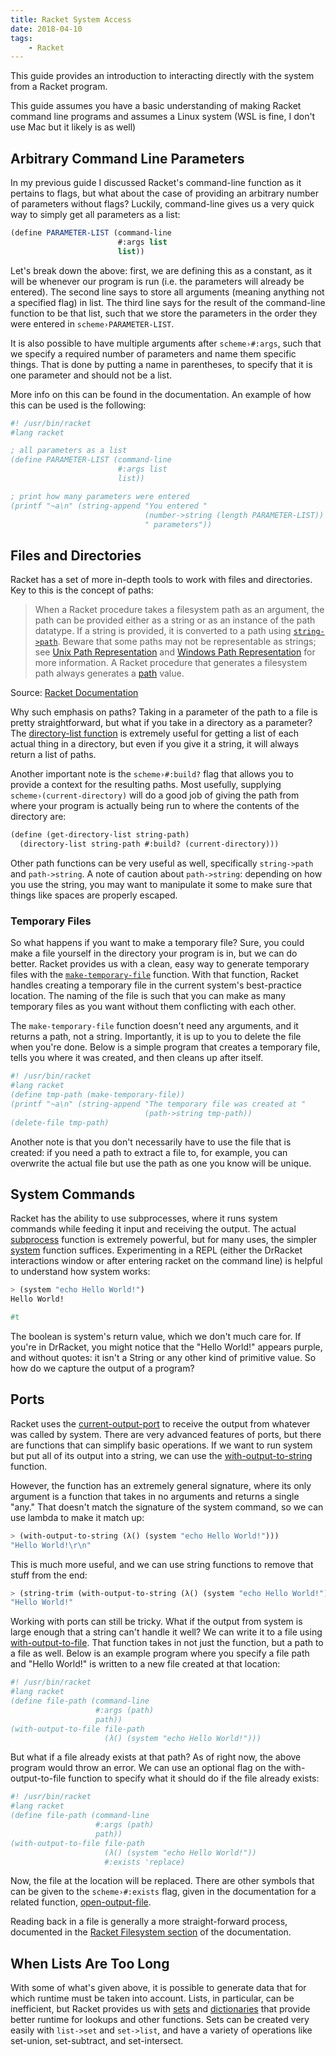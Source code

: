 ```yaml
---
title: Racket System Access
date: 2018-04-10
tags:
    - Racket
---
```


This guide provides an introduction to interacting directly with the system from a Racket program.

<!-- endexcerpt -->

This guide assumes you have a basic understanding of making Racket command line programs and assumes a Linux system (WSL is fine, I don't use Mac but it likely is as well)

## Arbitrary Command Line Parameters

In my previous guide I discussed Racket's command-line function as it pertains to flags, but what about the case of providing an arbitrary number of parameters without flags? Luckily, command-line gives us a very quick way to simply get all parameters as a list:

```scheme
(define PARAMETER-LIST (command-line
                        #:args list
                        list))
```

Let's break down the above: first, we are defining this as a constant, as it will be whenever our program is run (i.e. the parameters will already be entered). The second line says to store all arguments (meaning anything not a specified flag) in list. The third line says for the result of the command-line function to be that list, such that we store the parameters in the order they were entered in `scheme›PARAMETER-LIST`.

It is also possible to have multiple arguments after `scheme›#:args`, such that we specify a required number of parameters and name them specific things. That is done by putting a name in parentheses, to specify that it is one parameter and should not be a list.

More info on this can be found in the documentation. An example of how this can be used is the following:

```scheme
#! /usr/bin/racket
#lang racket

; all parameters as a list
(define PARAMETER-LIST (command-line
                        #:args list
                        list))

; print how many parameters were entered
(printf "~a\n" (string-append "You entered "
                              (number->string (length PARAMETER-LIST))
                              " parameters"))
```

## Files and Directories

Racket has a set of more in-depth tools to work with files and directories. Key to this is the concept of paths:

> When a Racket procedure takes a filesystem path as an argument, the path can be provided either as a string or as an instance of the path datatype. If a string is provided, it is converted to a path using [`string->path`](https://docs.racket-lang.org/reference/Manipulating_Paths.html#%28def._%28%28quote._~23~25kernel%29._string-~3epath%29%29). Beware that some paths may not be representable as strings; see [Unix Path Representation](https://docs.racket-lang.org/reference/unixpaths.html#%28part._unixpathrep%29) and [Windows Path Representation](https://docs.racket-lang.org/reference/windowspaths.html#%28part._windowspathrep%29) for more information. A Racket procedure that generates a filesystem path always generates a [path](https://docs.racket-lang.org/reference/pathutils.html#%28tech._path%29) value.

Source: [Racket Documentation](https://docs.racket-lang.org/reference/pathutils.html)

Why such emphasis on paths? Taking in a parameter of the path to a file is pretty straightforward, but what if you take in a directory as a parameter? The [directory-list function](https://docs.racket-lang.org/reference/Filesystem.html#%28def._%28%28lib._racket%2Fprivate%2Fbase..rkt%29._directory-list%29%29) is extremely useful for getting a list of each actual thing in a directory, but even if you give it a string, it will always return a list of paths.

Another important note is the `scheme›#:build?` flag that allows you to provide a context for the resulting paths. Most usefully, supplying `scheme›(current-directory)` will do a good job of giving the path from where your program is actually being run to where the contents of the directory are:

```scheme
(define (get-directory-list string-path)
  (directory-list string-path #:build? (current-directory)))
```

Other path functions can be very useful as well, specifically `string->path` and `path->string`. A note of caution about `path->string`: depending on how you use the string, you may want to manipulate it some to make sure that things like spaces are properly escaped.

### Temporary Files

So what happens if you want to make a temporary file? Sure, you could make a file yourself in the directory your program is in, but we can do better. Racket provides us with a clean, easy way to generate temporary files with the [`make-temporary-file`](https://docs.racket-lang.org/reference/Filesystem.html#%28def._%28%28lib._racket%2Ffile..rkt%29._make-temporary-file%29%29) function. With that function, Racket handles creating a temporary file in the current system's best-practice location. The naming of the file is such that you can make as many temporary files as you want without them conflicting with each other.

The `make-temporary-file` function doesn't need any arguments, and it returns a path, not a string. Importantly, it is up to you to delete the file when you're done. Below is a simple program that creates a temporary file, tells you where it was created, and then cleans up after itself.

```scheme
#! /usr/bin/racket
#lang racket
(define tmp-path (make-temporary-file))
(printf "~a\n" (string-append "The temporary file was created at "
                              (path->string tmp-path))
(delete-file tmp-path)
```

Another note is that you don't necessarily have to use the file that is created: if you need a path to extract a file to, for example, you can overwrite the actual file but use the path as one you know will be unique.

## System Commands

Racket has the ability to use subprocesses, where it runs system commands while feeding it input and receiving the output. The actual [subprocess](https://docs.racket-lang.org/reference/subprocess.html#%28def._%28%28quote._~23~25kernel%29._subprocess%29%29) function is extremely powerful, but for many uses, the simpler [system](https://docs.racket-lang.org/reference/subprocess.html#%28def._%28%28lib._racket%2Fsystem..rkt%29._system%29%29) function suffices. Experimenting in a REPL (either the DrRacket interactions window or after entering racket on the command line) is helpful to understand how system works:

```scheme
> (system "echo Hello World!")
Hello World!

#t
```

The boolean is system's return value, which we don't much care for. If you're in DrRacket, you might notice that the "Hello World!" appears purple, and without quotes: it isn't a String or any other kind of primitive value. So how do we capture the output of a program?

## Ports

Racket uses the [current-output-port](https://docs.racket-lang.org/reference/port-ops.html#%28def._%28%28quote._~23~25kernel%29._current-output-port%29%29) to receive the output from whatever was called by system. There are very advanced features of ports, but there are functions that can simplify basic operations. If we want to run system but put all of its output into a string, we can use the [with-output-to-string](https://docs.racket-lang.org/reference/port-lib.html#%28def._%28%28lib._racket%2Fport..rkt%29._with-output-to-string%29%29) function.

However, the function has an extremely general signature, where its only argument is a function that takes in no arguments and returns a single "any." That doesn't match the signature of the system command, so we can use lambda to make it match up:

```scheme
> (with-output-to-string (λ() (system "echo Hello World!")))
"Hello World!\r\n"
```

This is much more useful, and we can use string functions to remove that stuff from the end:

```scheme
> (string-trim (with-output-to-string (λ() (system "echo Hello World!"))))
"Hello World!"
```

Working with ports can still be tricky. What if the output from system is large enough that a string can't handle it well? We can write it to a file using [with-output-to-file](https://docs.racket-lang.org/reference/file-ports.html#%28def._%28%28lib._racket%2Fprivate%2Fbase..rkt%29._with-output-to-file%29%29). That function takes in not just the function, but a path to a file as well. Below is an example program where you specify a file path and "Hello World!" is written to a new file created at that location:

```scheme
#! /usr/bin/racket
#lang racket
(define file-path (command-line
                   #:args (path)
                   path))
(with-output-to-file file-path
                     (λ() (system "echo Hello World!")))
```

But what if a file already exists at that path? As of right now, the above program would throw an error. We can use an optional flag on the with-output-to-file function to specify what it should do if the file already exists:

```scheme
#! /usr/bin/racket
#lang racket
(define file-path (command-line
                   #:args (path)
                   path))
(with-output-to-file file-path
                     (λ() (system "echo Hello World!"))
                     #:exists 'replace)
```

Now, the file at the location will be replaced. There are other symbols that can be given to the `scheme›#:exists` flag, given in the documentation for a related function, [open-output-file](https://docs.racket-lang.org/reference/file-ports.html#%28def._%28%28lib._racket%2Fprivate%2Fbase..rkt%29._open-output-file%29%29).

Reading back in a file is generally a more straight-forward process, documented in the [Racket Filesystem section](https://docs.racket-lang.org/reference/Filesystem.html#%28part._file-lib%29) of the documentation.

## When Lists Are Too Long

With some of what's given above, it is possible to generate data that for which runtime must be taken into account. Lists, in particular, can be inefficient, but Racket provides us with [sets](https://docs.racket-lang.org/reference/sets.html) and [dictionaries](https://docs.racket-lang.org/reference/dicts.html) that provide better runtime for lookups and other functions. Sets can be created very easily with `list->set` and `set->list`, and have a variety of operations like set-union, set-subtract, and set-intersect.
